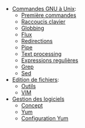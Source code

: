 
- [Commandes GNU à Unix](./commandes-gnu-à-unix.md):
    - [Première commandes](./commandes-gnu-à-unix.md#commande-de-base)
    - [Raccoucis clavier](./commandes-gnu-à-unix.md#raccoucis-clavier)
    - [Globbing](./commandes-gnu-à-unix.md#globbing)
    - [Flux](./commandes-gnu-à-unix.md#flux)
    - [Redirections](./commandes-gnu-à-unix.md#redirections)
    - [Pipe](./commandes-gnu-à-unix.md#pipe)
    - [Text processing](./commandes-gnu-à-unix.md#text-processing)
    - [Expressions regulières](./commandes-gnu-à-unix.md#expressions-regulières)
    - [Grep](./commandes-gnu-à-unix.md#grep)
    - [Sed](./commandes-gnu-à-unix.md#sed)
- [Edition de fichiers](./edition-de-fichier.md):
    - [Outils](./edition-de-fichier.md#outils)
    - [VIM](./edition-de-fichier.md#vim)
- [Gestion des logiciels](./gestion-des-logiciels.md)
    - [Concept](./gestion-des-logiciels.md#concept)
    - [Yum](./gestion-des-logiciels.md#yum)
    - [Configuration Yum](./gestion-des-logiciels.md#configuration-yum)